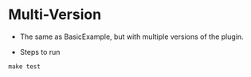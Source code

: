 # Multi-Version

+ The same as BasicExample, but with multiple versions of the plugin.

+ Steps to run

```shell
make test
```
